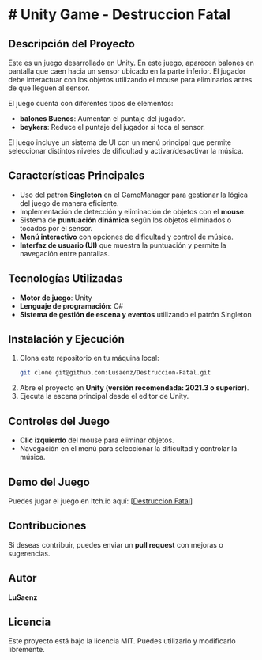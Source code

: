 # # Unity Game - Destruccion Fatal

## Descripción del Proyecto

Este es un juego desarrollado en Unity. En este juego, aparecen balones en pantalla que caen hacia un sensor ubicado en la parte inferior. El jugador debe interactuar con los objetos utilizando el mouse para eliminarlos antes de que lleguen al sensor.

El juego cuenta con diferentes tipos de elementos:

- **balones Buenos**: Aumentan el puntaje del jugador.
- **beykers**: Reduce el puntaje del jugador si toca el sensor.

El juego incluye un sistema de UI con un menú principal que permite seleccionar distintos niveles de dificultad y activar/desactivar la música.

## Características Principales

- Uso del patrón **Singleton** en el GameManager para gestionar la lógica del juego de manera eficiente.
- Implementación de detección y eliminación de objetos con el **mouse**.
- Sistema de **puntuación dinámica** según los objetos eliminados o tocados por el sensor.
- **Menú interactivo** con opciones de dificultad y control de música.
- **Interfaz de usuario (UI)** que muestra la puntuación y permite la navegación entre pantallas.

## Tecnologías Utilizadas

- **Motor de juego**: Unity
- **Lenguaje de programación**: C#
- **Sistema de gestión de escena y eventos** utilizando el patrón Singleton

## Instalación y Ejecución

1. Clona este repositorio en tu máquina local:
   ```sh
   git clone git@github.com:Lusaenz/Destruccion-Fatal.git
   ```
2. Abre el proyecto en **Unity (versión recomendada: 2021.3 o superior)**.
3. Ejecuta la escena principal desde el editor de Unity.

## Controles del Juego

- **Clic izquierdo** del mouse para eliminar objetos.
- Navegación en el menú para seleccionar la dificultad y controlar la música.

## Demo del Juego

Puedes jugar el juego en Itch.io aquí: [[Destruccion Fatal](https://lusaenz.itch.io/destruccion-fatal)]

## Contribuciones

Si deseas contribuir, puedes enviar un **pull request** con mejoras o sugerencias.

## Autor

**LuSaenz**

## Licencia

Este proyecto está bajo la licencia MIT. Puedes utilizarlo y modificarlo libremente.

